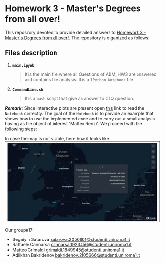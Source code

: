 # Homework 3 - Master's Degrees from all over!


This repository devoted to provide detailed answers to [Homework 3 - Master's Degrees from all over!](https://github.com/Sapienza-University-Rome/ADM/tree/master/2023/Homework_3). The repository is organized as follows:

## Files description

1. __`main.ipynb`__: 
	> It is the main file where all Questions of ADM_HW3 are answered and contains the analysis. It is a `IPython Notebook` file.

2. __`CommandLine.sh`__: 
	> It is a `bash` script that give an answer to CLQ question.



__*Remark:*__ Since interactive plots are present open [this](http://nbviewer.jupyter.org/github/CriMenghini/Wikipedia/blob/master/Mention/Mention_draft.ipynb) link to read the `Notebook` correctly.
The goal of the `Notebook` is to provide an example that shows how to use the implemented code and to carry out a small analysis having as the object of interest 'Matteo Renzi'. We proceed with the following steps:

In case the map is not visible, here how it looks like.
![map](image.jpg)

Our group#17:

* Begaiym Satarova
satarova.2056861@studenti.uniroma1.it
* Raffaele Cannarsa
cannarsa.1923456@studenti.uniroma1.it 
* Matteo Grimaldi
grimaldi.1849945@studenti.uniroma1.it
* Adilkhan Bakridenov
bakridenov.2105666@studenti.uniroma1.it